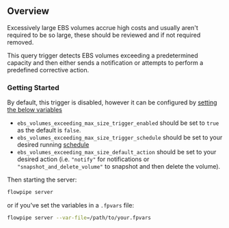 ## Overview

Excessively large EBS volumes accrue high costs and usually aren't required to be so large, these should be reviewed and if not required removed.

This query trigger detects EBS volumes exceeding a predetermined capacity and then either sends a notification or attempts to perform a predefined corrective action.

### Getting Started

By default, this trigger is disabled, however it can be configured by [setting the below variables](https://flowpipe.io/docs/build/mod-variables#passing-input-variables)
- `ebs_volumes_exceeding_max_size_trigger_enabled` should be set to `true` as the default is `false`.
- `ebs_volumes_exceeding_max_size_trigger_schedule` should be set to your desired running [schedule](https://flowpipe.io/docs/flowpipe-hcl/trigger/schedule#more-examples)
- `ebs_volumes_exceeding_max_size_default_action` should be set to your desired action (i.e. `"notify"` for notifications or `"snapshot_and_delete_volume"` to snapshot and then delete the volume).

Then starting the server:
```sh
flowpipe server
```

or if you've set the variables in a `.fpvars` file:
```sh
flowpipe server --var-file=/path/to/your.fpvars
```